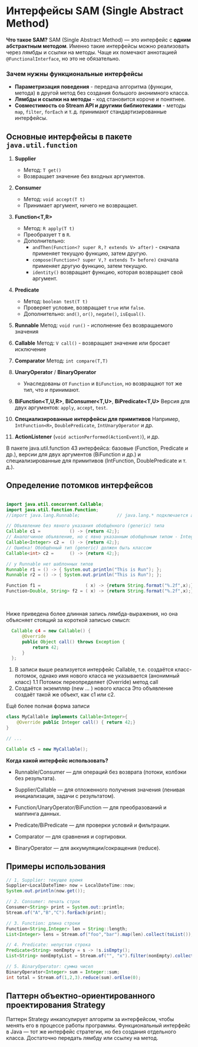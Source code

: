 # Интерфейсы SAM (Single Abstract Method)

**Что такое SAM?**
SAM (Single Abstract Method) — это интерфейс с **одним абстрактным методом**. Именно такие интерфейсы можно реализовать через лямбды и ссылки на методы. 
Чаще их помечают аннотацией `@FunctionalInterface`, но это не обязательно.

### Зачем нужны функциональные интерфейсы
- **Параметризация поведения** - передача алгоритма (функции, метода) в другой метод без создания большого анонимного класса.
- **Лямбды и ссылки на методы** - код становится короче и понятнее.
- **Совместимость со Stream API и другими библиотеками** - методы `map`, `filter`, `forEach` и т. д. принимают стандартизированные интерфейсы.

## Основные интерфейсы в пакете `java.util.function`
1. **Supplier<T>**
   - Метод: `T get()`
   - Возвращает значение без входных аргументов.

2. **Consumer<T>**
   - Метод: `void accept(T t)`
   - Принимает аргумент, ничего не возвращает.

3. **Function<T,R>**
   - Метод: `R apply(T t)`
   - Преобразует `T` в `R`.
   - Дополнительно: 
        - `andThen(Function<? super R,? extends V> after)` - сначала применяет текущую функцию, затем другую.
        - `compose(Function<? super V,? extends T> before)` сначала применяет другую функцию, затем текущую.
        - `identity()` возвращает функцию, которая возвращает свой аргумент.

4. **Predicate<T>**
   - Метод: `boolean test(T t)`
   - Проверяет условие, возвращает `true` или `false`.
   - Дополнительно: `and()`, `or()`, `negate()`, `isEqual()`.

5. **Runnable**
    Метод: `void run()`  - исполнение без возвращаемого значения

6. **Callable**
    Метод: `V call()` - возвращает значение или бросает исключение

7. **Comparator<T>** 
    Метод: `int compare(T,T)`

5. **UnaryOperator<T>** / **BinaryOperator<T>**
   - Унаследованы от `Function` и `BiFunction`, но возвращают тот же тип, что и принимают.

6. **BiFunction<T,U,R>**, **BiConsumer<T,U>**, **BiPredicate<T,U>**
   Версия для двух аргументов: `apply`, `accept`, `test`.

7. **Специализированные интерфейсы для примитивов**
   Например, `IntFunction<R>`, `DoublePredicate`, `IntUnaryOperator` и др.
10. **ActionListener** (`void actionPerformed(ActionEvent)`), и др.   


В пакете java.util.function 43 интерфейса: базовые (Function, Predicate и др.), версии для двух аргументов (BiFunction и др.) и специализированные для примитивов (IntFunction, DoublePredicate и т. д.).

## Определение потомков интерфейсов
```java

import java.util.concurrent.Callable;
import java.util.function.Function;
//import java.lang.Runnable;              // java.lang.* подключается автоматически

// Объявление без явного указания обобщённого (generic) типа
Callable c1 =           () -> {return 42;};
// Аналогчиное объявление, но с явно указанным обобщённым типом - Integer
Callable<Integer> c2 =  () -> {return 42;};
// Ошибка! Обобщённый тип (generic) должен быть классом
Callable<int> c2 =      () -> {return 42;};

// у Runnable нет шаблонных типов
Runnable r1 = () -> { System.out.println("This is Run"); };
Runnable r2 = () -> { System.out.println("This is Run"); };

Function f1 =                 ( x) -> {return String.format("%.2f",x);};
Function<Double, String> f2 = ( x) -> {return String.format("%.2f",x);};
``` 

<br>

Ниже приведена более длинная запись лямбда-выражения, но она объясняет стоящий за короткой записью смысл:
```java
  Callable с4 = new Callable() {
      @Override
      public Object call() throws Exception {
          return 42;
      }
  };
```
1. В записи выше реализуется интерфейс Callable, т.е. создаётся класс-потомок, однако имя нового класса не указывается (анонимный класс)
1.1 Потомок переопределяет (Override) метод call
2. Создаётся экземпляр (new ... ) нового класса
Это объявление создаёт такой же объект, как c1 или c2.

Ещё более полная форма записи
```java
class MyCallable implements Callable<Integer>{
    @Override public Integer call() { return 42;}
}

// ...

Callable c5 = new MyCallable();
```



**Когда какой интерфейс использовать?**

- Runnable/Consumer — для операций без возврата (потоки, колбэки без результата).

- Supplier/Callable — для отложенного получения значения (ленивая инициализация, задачи с результатом).

- Function/UnaryOperator/BiFunction — для преобразований и маппинга данных.

- Predicate/BiPredicate — для проверки условий и фильтрации.

- Comparator — для сравнения и сортировки.

- BinaryOperator — для аккумуляции/сокращения (reduce).

## Примеры использования
```java
// 1. Supplier: текущее время
Supplier<LocalDateTime> now = LocalDateTime::now;
System.out.println(now.get());

// 2. Consumer: печать строк
Consumer<String> print = System.out::println;
Stream.of("A","B","C").forEach(print);

// 3. Function: длина строки
Function<String,Integer> len = String::length;
List<Integer> lens = Stream.of("foo","bar").map(len).collect(toList());

// 4. Predicate: непустая строка
Predicate<String> nonEmpty = s -> !s.isEmpty();
List<String> nonEmptyList = Stream.of("", "x").filter(nonEmpty).collect(toList());

// 5. BinaryOperator: сумма чисел
BinaryOperator<Integer> sum = Integer::sum;
int total = Stream.of(1,2,3).reduce(sum).orElse(0);
```

## Паттерн объектно-ориентированного проектирования Strategy
Паттерн Strategy инкапсулирует алгоритм за интерфейсом, чтобы менять его в процессе работы программы. Функциональный интерфейс в Java — тот же интерфейс стратегии, но без создания отдельного класса. Достаточно передать лямбду или ссылку на метод.


